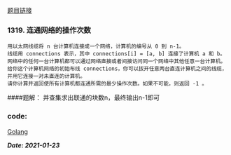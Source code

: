 [题目链接](https://leetcode-cn.com/problems/number-of-operations-to-make-network-connected/)
    
### 1319. 连通网络的操作次数
    用以太网线缆将 n 台计算机连接成一个网络，计算机的编号从 0 到 n-1。
    线缆用 connections 表示，其中 connections[i] = [a, b] 连接了计算机 a 和 b。
    网络中的任何一台计算机都可以通过网络直接或者间接访问同一个网络中其他任意一台计算机。
    给你这个计算机网络的初始布线 connections，你可以拔开任意两台直连计算机之间的线缆，并用它连接一对未直连的计算机。
    请你计算并返回使所有计算机都连通所需的最少操作次数。如果不可能，则返回 -1 。 

####题解： 
    并查集求出联通的块数n，最终输出n-1即可

### code:
[Golang](https://github.com/Archangel59/LeetCode/blob/main/1319/1319.go)  

***Date: 2021-01-23***